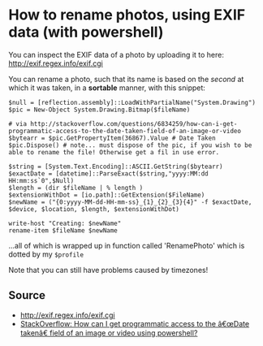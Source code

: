 ﻿# How to rename photos, using EXIF data (with powershell)

You can inspect the EXIF data of a photo by uploading it to here: <http://exif.regex.info/exif.cgi>

You can rename a photo, such that its name is based on the *second* at which it was taken, in a **sortable** manner, with this snippet:

	$null = [reflection.assembly]::LoadWithPartialName("System.Drawing")
	$pic = New-Object System.Drawing.Bitmap($fileName)

	# via http://stackoverflow.com/questions/6834259/how-can-i-get-programmatic-access-to-the-date-taken-field-of-an-image-or-video
	$bytearr = $pic.GetPropertyItem(36867).Value # Date Taken
	$pic.Dispose() # note... must dispose of the pic, if you wish to be able to rename the file! Otherwise get a fil in use error.

	$string = [System.Text.Encoding]::ASCII.GetString($bytearr)
	$exactDate = [datetime]::ParseExact($string,"yyyy:MM:dd HH:mm:ss`0",$Null)
    $length = (dir $fileName | % length )
	$extensionWithDot = [io.path]::GetExtension($FileName)
	$newName = ("{0:yyyy-MM-dd-HH-mm-ss}_{1}_{2}_{3}{4}" -f $exactDate, $device, $location, $length, $extensionWithDot)

	write-host "Creating: $newName"
	rename-item $fileName $newName

...all of which is wrapped up in function called 'RenamePhoto' which is dotted by my `$profile`

Note that you can still have problems caused by timezones!




## Source

 * <http://exif.regex.info/exif.cgi>
 * [StackOverflow: How can I get programmatic access to the â€œDate takenâ€ field of an image or video using powershell?](http://stackoverflow.com/questions/6834259/how-can-i-get-programmatic-access-to-the-date-taken-field-of-an-image-or-video)